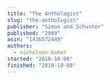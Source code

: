```yaml
---
title: "The Anthologist"
slug: "the-anthologist"
publisher: "Simon and Schuster"
published: "2009"
asin: "1416572449"
authors:
  - nicholson-baker
started: "2010-10-08"
finished: "2010-10-08"
---
```

